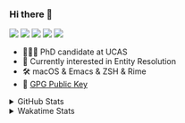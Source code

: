 ### Hi there 👋

[![](https://img.shields.io/badge/-Email-325180?logo=maildotru&logoColor=white&style=flat-square)](mailto:hi@wang.tianshu.me)
[![](https://img.shields.io/badge/-GitHub-black?logo=GitHub&style=flat-square)](https://github.com/tshu-w)
[![](https://img.shields.io/badge/-Telegram-26a5e4?labelColor=fafafa&logo=telegram&style=flat-square)](https://t.me/tshu_w) 
[![](https://img.shields.io/badge/-Twitter-1da1f2?logo=Twitter&logoColor=white&style=flat-square)](https://twitter.com/tshu_w)
[![](https://komarev.com/ghpvc/?username=tshu-w&color=blueviolet&style=flat-square)]()



- 🧑🏻‍🎓 PhD candidate at UCAS
- 🔭 Currently interested in Entity Resolution
- 🛠 macOS & Emacs & ZSH & Rime
- 🔑 [GPG Public Key](https://github.com/tshu-w/dotfiles/blob/main/config/gnupg/public.asc)

<details>

<summary>GitHub Stats</summary>

![Tianshu's GitHub stats](https://github-readme-stats.vercel.app/api?username=tshu-w&show_icons=true&theme=buefy&count_private=true)
  
</details>


<details>
  <summary>Wakatime Stats</summary>

  Currently, files accessed by tramp cannot be tracked by wakatime, see https://github.com/wakatime/wakatime-mode/issues/27
  <br>
  
<!--START_SECTION:waka-->
![Code Time](http://img.shields.io/badge/Code%20Time-6%2C407%20hrs%2041%20mins-blue)

**I'm a Night 🦉** 

```text
🌞 Morning                262 commits         ██░░░░░░░░░░░░░░░░░░░░░░░   09.92 % 
🌆 Daytime                959 commits         █████████░░░░░░░░░░░░░░░░   36.30 % 
🌃 Evening                1143 commits        ███████████░░░░░░░░░░░░░░   43.26 % 
🌙 Night                  278 commits         ███░░░░░░░░░░░░░░░░░░░░░░   10.52 % 
```
📅 **I'm Most Productive on Tuesday** 

```text
Monday                   451 commits         ████░░░░░░░░░░░░░░░░░░░░░   17.07 % 
Tuesday                  692 commits         ███████░░░░░░░░░░░░░░░░░░   26.19 % 
Wednesday                360 commits         ███░░░░░░░░░░░░░░░░░░░░░░   13.63 % 
Thursday                 180 commits         ██░░░░░░░░░░░░░░░░░░░░░░░   06.81 % 
Friday                   472 commits         ████░░░░░░░░░░░░░░░░░░░░░   17.87 % 
Saturday                 326 commits         ███░░░░░░░░░░░░░░░░░░░░░░   12.34 % 
Sunday                   161 commits         ██░░░░░░░░░░░░░░░░░░░░░░░   06.09 % 
```


📊 **This Week I Spent My Time On** 

```text
💬 Programming Languages: 
sh                       14 hrs 32 mins      █████████████████████████   100.00 % 

🔥 Editors: 
Zsh                      14 hrs 32 mins      █████████████████████████   100.00 % 

🐱‍💻 Projects: 
lit-arkent               7 hrs 57 mins       ██████████████░░░░░░░░░░░   54.69 % 
Terminal                 5 hrs 32 mins       ██████████░░░░░░░░░░░░░░░   38.12 % 
Homebrew                 20 mins             █░░░░░░░░░░░░░░░░░░░░░░░░   02.39 % 
uniblocker               17 mins             ░░░░░░░░░░░░░░░░░░░░░░░░░   02.00 % 
Rime                     10 mins             ░░░░░░░░░░░░░░░░░░░░░░░░░   01.19 % 

💻 Operating System: 
Linux                    9 hrs 3 mins        ████████████████░░░░░░░░░   62.31 % 
Mac                      5 hrs 28 mins       █████████░░░░░░░░░░░░░░░░   37.69 % 
```

**I Mostly Code in Python** 

```text
Python                   19 repos            █████████░░░░░░░░░░░░░░░░   36.54 % 
Emacs Lisp               10 repos            █████░░░░░░░░░░░░░░░░░░░░   19.23 % 
Ruby                     3 repos             █░░░░░░░░░░░░░░░░░░░░░░░░   05.77 % 
Jupyter Notebook         2 repos             █░░░░░░░░░░░░░░░░░░░░░░░░   03.85 % 
Lua                      1 repo              ░░░░░░░░░░░░░░░░░░░░░░░░░   01.92 % 
```




 Last Updated on 26/04/2023 08:12:46 UTC
<!--END_SECTION:waka-->
</details>
